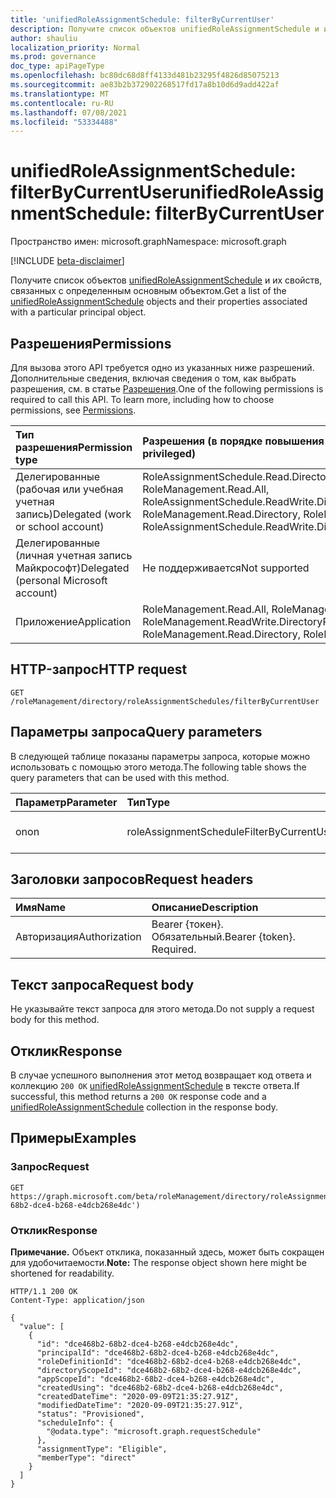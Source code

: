 ```yaml
---
title: 'unifiedRoleAssignmentSchedule: filterByCurrentUser'
description: Получите список объектов unifiedRoleAssignmentSchedule и их свойств, отфильтрованных определенным пользователем
author: shauliu
localization_priority: Normal
ms.prod: governance
doc_type: apiPageType
ms.openlocfilehash: bc80dc68d8ff4133d481b23295f4826d85075213
ms.sourcegitcommit: ae83b2b372902268517fd17a8b10d6d9add422af
ms.translationtype: MT
ms.contentlocale: ru-RU
ms.lasthandoff: 07/08/2021
ms.locfileid: "53334488"
---
```

# <a name="unifiedroleassignmentschedule-filterbycurrentuser"></a><span data-ttu-id="88066-103">unifiedRoleAssignmentSchedule: filterByCurrentUser</span><span class="sxs-lookup"><span data-stu-id="88066-103">unifiedRoleAssignmentSchedule: filterByCurrentUser</span></span>
<span data-ttu-id="88066-104">Пространство имен: microsoft.graph</span><span class="sxs-lookup"><span data-stu-id="88066-104">Namespace: microsoft.graph</span></span>

[!INCLUDE [beta-disclaimer](../../includes/beta-disclaimer.md)]

<span data-ttu-id="88066-105">Получите список объектов [unifiedRoleAssignmentSchedule](../resources/unifiedRoleAssignmentSchedule.md) и их свойств, связанных с определенным основным объектом.</span><span class="sxs-lookup"><span data-stu-id="88066-105">Get a list of the [unifiedRoleAssignmentSchedule](../resources/unifiedRoleAssignmentSchedule.md) objects and their properties associated with a particular principal object.</span></span>

## <a name="permissions"></a><span data-ttu-id="88066-106">Разрешения</span><span class="sxs-lookup"><span data-stu-id="88066-106">Permissions</span></span>
<span data-ttu-id="88066-p101">Для вызова этого API требуется одно из указанных ниже разрешений. Дополнительные сведения, включая сведения о том, как выбрать разрешения, см. в статье [Разрешения](/graph/permissions-reference).</span><span class="sxs-lookup"><span data-stu-id="88066-p101">One of the following permissions is required to call this API. To learn more, including how to choose permissions, see [Permissions](/graph/permissions-reference).</span></span>

|<span data-ttu-id="88066-109">Тип разрешения</span><span class="sxs-lookup"><span data-stu-id="88066-109">Permission type</span></span>|<span data-ttu-id="88066-110">Разрешения (в порядке повышения привилегий)</span><span class="sxs-lookup"><span data-stu-id="88066-110">Permissions (from least to most privileged)</span></span>|
|:---|:---|
|<span data-ttu-id="88066-111">Делегированные (рабочая или учебная учетная запись)</span><span class="sxs-lookup"><span data-stu-id="88066-111">Delegated (work or school account)</span></span>|<span data-ttu-id="88066-112">RoleAssignmentSchedule.Read.Directory, RoleManagement.Read.Directory, RoleManagement.Read.All, RoleAssignmentSchedule.ReadWrite.Directory</span><span class="sxs-lookup"><span data-stu-id="88066-112">RoleAssignmentSchedule.Read.Directory, RoleManagement.Read.Directory, RoleManagement.Read.All, RoleAssignmentSchedule.ReadWrite.Directory</span></span>|
|<span data-ttu-id="88066-113">Делегированные (личная учетная запись Майкрософт)</span><span class="sxs-lookup"><span data-stu-id="88066-113">Delegated (personal Microsoft account)</span></span>|<span data-ttu-id="88066-114">Не поддерживается</span><span class="sxs-lookup"><span data-stu-id="88066-114">Not supported</span></span>|
|<span data-ttu-id="88066-115">Приложение</span><span class="sxs-lookup"><span data-stu-id="88066-115">Application</span></span>|<span data-ttu-id="88066-116">RoleManagement.Read.All, RoleManagement.Read.Directory, RoleManagement.ReadWrite.Directory</span><span class="sxs-lookup"><span data-stu-id="88066-116">RoleManagement.Read.All, RoleManagement.Read.Directory, RoleManagement.ReadWrite.Directory</span></span>|

## <a name="http-request"></a><span data-ttu-id="88066-117">HTTP-запрос</span><span class="sxs-lookup"><span data-stu-id="88066-117">HTTP request</span></span>

<!-- {
  "blockType": "ignored"
}
-->
``` http
GET /roleManagement/directory/roleAssignmentSchedules/filterByCurrentUser
```

## <a name="query-parameters"></a><span data-ttu-id="88066-118">Параметры запроса</span><span class="sxs-lookup"><span data-stu-id="88066-118">Query parameters</span></span>
<span data-ttu-id="88066-119">В следующей таблице показаны параметры запроса, которые можно использовать с помощью этого метода.</span><span class="sxs-lookup"><span data-stu-id="88066-119">The following table shows the query parameters that can be used with this method.</span></span>

|<span data-ttu-id="88066-120">Параметр</span><span class="sxs-lookup"><span data-stu-id="88066-120">Parameter</span></span>|<span data-ttu-id="88066-121">Тип</span><span class="sxs-lookup"><span data-stu-id="88066-121">Type</span></span>|<span data-ttu-id="88066-122">Описание</span><span class="sxs-lookup"><span data-stu-id="88066-122">Description</span></span>|
|:---|:---|:---|
|<span data-ttu-id="88066-123">on</span><span class="sxs-lookup"><span data-stu-id="88066-123">on</span></span>|<span data-ttu-id="88066-124">roleAssignmentScheduleFilterByCurrentUserOptions</span><span class="sxs-lookup"><span data-stu-id="88066-124">roleAssignmentScheduleFilterByCurrentUserOptions</span></span>|<span data-ttu-id="88066-125">Id текущего пользователя.</span><span class="sxs-lookup"><span data-stu-id="88066-125">Id of the current user.</span></span>|


## <a name="request-headers"></a><span data-ttu-id="88066-126">Заголовки запросов</span><span class="sxs-lookup"><span data-stu-id="88066-126">Request headers</span></span>
|<span data-ttu-id="88066-127">Имя</span><span class="sxs-lookup"><span data-stu-id="88066-127">Name</span></span>|<span data-ttu-id="88066-128">Описание</span><span class="sxs-lookup"><span data-stu-id="88066-128">Description</span></span>|
|:---|:---|
|<span data-ttu-id="88066-129">Авторизация</span><span class="sxs-lookup"><span data-stu-id="88066-129">Authorization</span></span>|<span data-ttu-id="88066-p102">Bearer {токен}. Обязательный.</span><span class="sxs-lookup"><span data-stu-id="88066-p102">Bearer {token}. Required.</span></span>|

## <a name="request-body"></a><span data-ttu-id="88066-132">Текст запроса</span><span class="sxs-lookup"><span data-stu-id="88066-132">Request body</span></span>
<span data-ttu-id="88066-133">Не указывайте текст запроса для этого метода.</span><span class="sxs-lookup"><span data-stu-id="88066-133">Do not supply a request body for this method.</span></span>

## <a name="response"></a><span data-ttu-id="88066-134">Отклик</span><span class="sxs-lookup"><span data-stu-id="88066-134">Response</span></span>

<span data-ttu-id="88066-135">В случае успешного выполнения этот метод возвращает код ответа и коллекцию `200 OK` [unifiedRoleAssignmentSchedule](../resources/unifiedroleassignmentschedule.md) в тексте ответа.</span><span class="sxs-lookup"><span data-stu-id="88066-135">If successful, this method returns a `200 OK` response code and a [unifiedRoleAssignmentSchedule](../resources/unifiedroleassignmentschedule.md) collection in the response body.</span></span>

## <a name="examples"></a><span data-ttu-id="88066-136">Примеры</span><span class="sxs-lookup"><span data-stu-id="88066-136">Examples</span></span>

### <a name="request"></a><span data-ttu-id="88066-137">Запрос</span><span class="sxs-lookup"><span data-stu-id="88066-137">Request</span></span>
<!-- {
  "blockType": "request",
  "name": "unifiedroleassignmentschedule_filterbycurrentuser"
}
-->
``` http
GET https://graph.microsoft.com/beta/roleManagement/directory/roleAssignmentSchedules/filterByCurrentUser(on='dce468b2-68b2-dce4-b268-e4dcb268e4dc')
```


### <a name="response"></a><span data-ttu-id="88066-138">Отклик</span><span class="sxs-lookup"><span data-stu-id="88066-138">Response</span></span>
<span data-ttu-id="88066-139">**Примечание.** Объект отклика, показанный здесь, может быть сокращен для удобочитаемости.</span><span class="sxs-lookup"><span data-stu-id="88066-139">**Note:** The response object shown here might be shortened for readability.</span></span>
<!-- {
  "blockType": "response",
  "truncated": true,
  "@odata.type": "Collection(microsoft.graph.unifiedRoleAssignmentSchedule)"
}
-->
``` http
HTTP/1.1 200 OK
Content-Type: application/json

{
  "value": [
    {
      "id": "dce468b2-68b2-dce4-b268-e4dcb268e4dc",
      "principalId": "dce468b2-68b2-dce4-b268-e4dcb268e4dc",
      "roleDefinitionId": "dce468b2-68b2-dce4-b268-e4dcb268e4dc",
      "directoryScopeId": "dce468b2-68b2-dce4-b268-e4dcb268e4dc",
      "appScopeId": "dce468b2-68b2-dce4-b268-e4dcb268e4dc",
      "createdUsing": "dce468b2-68b2-dce4-b268-e4dcb268e4dc",
      "createdDateTime": "2020-09-09T21:35:27.91Z",
      "modifiedDateTime": "2020-09-09T21:35:27.91Z",
      "status": "Provisioned",
      "scheduleInfo": {
        "@odata.type": "microsoft.graph.requestSchedule"
      },
      "assignmentType": "Eligible",
      "memberType": "direct"
    }
  ]
}
```

